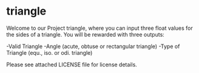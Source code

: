 # triangle

Welcome to our Project triangle, where you can input three float values for the sides of a triangle. You will be rewarded with three outputs:

-Valid Triangle
-Angle (acute, obtuse or rectangular triangle)
-Type of Triangle (equ., iso. or odi. triangle)

Please see attached LICENSE file for license details.
